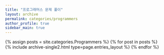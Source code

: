 ```yaml
---
title: "프로그래머스 문제 풀이"
layout: archive
permalink: categories/programmers
author_profile: true
sidebar_main: true
---
```



{% assign posts = site.categories.Programmers %}
{% for post in posts %} {% include archive-single2.html type=page.entries_layout %} {% endfor %}
